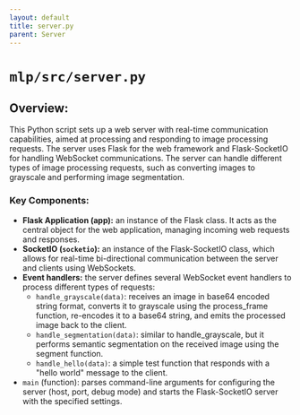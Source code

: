 ```yaml
---
layout: default
title: server.py
parent: Server
---
```


# `mlp/src/server.py`

## Overview:
This Python script sets up a web server with real-time communication capabilities, aimed at processing and responding to image processing requests. The server uses Flask for the web framework and Flask-SocketIO for handling WebSocket communications. The server can handle different types of image processing requests, such as converting images to grayscale and performing image segmentation.

### Key Components:
- **Flask Application (app):** an instance of the Flask class. It acts as the central object for the web application, managing incoming web requests and responses.
- **SocketIO (`socketio`):** an instance of the Flask-SocketIO class, which allows for real-time bi-directional communication between the server and clients using WebSockets.
- **Event handlers:** the server defines several WebSocket event handlers to process different types of requests:
	- `handle_grayscale(data)`: receives an image in base64 encoded string format, converts it to grayscale using the process_frame function, re-encodes it to a base64 string, and emits the processed image back to the client.
	- `handle_segmentation(data)`: similar to handle_grayscale, but it performs semantic segmentation on the received image using the segment function.
	- `handle_hello(data)`: a simple test function that responds with a "hello world" message to the client.
- `main` (function): parses command-line arguments for configuring the server (host, port, debug mode) and starts the Flask-SocketIO server with the specified settings.